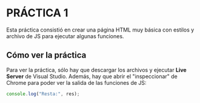 # PRÁCTICA 1

Esta práctica consistió en crear una página HTML muy básica con estilos y archivo de JS para ejecutar algunas funciones.

## Cómo ver la práctica

Para ver la práctica, sólo hay que descargar los archivos y ejecutar **Live Server** de Visual Studio. Además, hay que abrir el "inspeccionar" de Chrome para poder ver la salida de las funciones de JS:

```js
console.log("Resta:", res);
